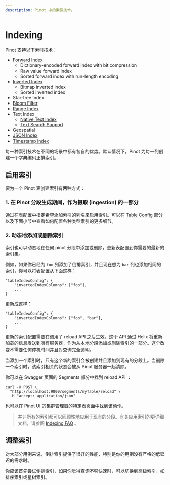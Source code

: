 ```yaml
---
description: Pinot 中的索引技术。
---
```


# Indexing

Pinot 支持以下索引技术：

* [Forward Index](./#正排索引)
  * Dictionary-encoded forward index with bit compression
  * Raw value forward index
  * Sorted forward index with run-length encoding
* [Inverted Index](./#倒排索引)
  * Bitmap inverted index
  * Sorted inverted index
* Star-tree Index
* [Bloom Filter](./#布隆过滤器)
* [Range Index](./#范围索引)
* Text Index
  * [Native Text Index](./#本地文本索引)
  * [Text Search Support](./#文本搜索支持)
* Geospatial
* [JSON Index](./#JSON-Index)
* [Timestamp Index](./#时间戳索引)

每一种索引技术在不同的场景中都有各自的优势。默认情况下，Pinot 为每一列创建一个字典编码正排索引。

## 启用索引

要为一个 Pinot 表创建索引有两种方式：

### 1. 在 Pinot 分段生成期间，作为摄取 (ingestion) 的一部分

通过在表配置中指定希望添加索引的列名来启用索引。可以在 [Table Config](https://docs.pinot.apache.org/configuration-reference/table) 部分以及下面小节中查看如何配置各种类型索引的更多细节。

### 2. 动态地添加或删除索引

索引也可以动态地在任何 pinot 分段中添加或删除，更新表配置到你需要的最新的索引集。

例如，如果你已经为 `foo` 列添加了倒排索引，并且现在想为 `bar` 列也添加相同的索引，你可以将表配置从下面这样：

```
"tableIndexConfig": {
    "invertedIndexColumns": ["foo"],
    ...
}
```

更新成这样：

```
"tableIndexConfig": {
    "invertedIndexColumns": ["foo", "bar"],
    ...
}
```

更新的索引配置需要在调用了 reload API 之后生效。这个 API 通过 Helix 将重新加载的信息发送到所有服务器，作为从本地分段添加或删除索引的一部分。这个改变不需要任何停机时间并且对查询完全透明。

当添加一个索引时，只有这个新的索引会被创建并且添加到现有的分段上。当删除一个索引时，该索引相关的状态会被从 Pinot 服务器一起清除。

你可以在 Swagger 页面的 Segments 部分中找到 reload API ：

```
curl -X POST \
  "http://localhost:9000/segments/myTable/reload" \
  -H "accept: application/json"
```

也可以在 Pinot UI 的[集群管理器](https://docs.pinot.apache.org/basics/components/exploring-pinot#cluster-manager)的特定表页面中找到该动作。

> 并非所有的索引都可以回顾性地应用于现有的分段。有关应用索引的更详细文档，请参阅 [Indexing FAQ](https://docs.pinot.apache.org/basics/getting-started/frequent-questions/ingestion-faq#indexing) 。

## 调整索引

对大部分用例来说，倒排索引提供了很好的性能，特别是你的用例没有严格的低延迟的需求时。

你应该首先尝试倒排索引，如果你觉得查询不够快速时，可以切换到高级索引，如排序索引或星树索引。
